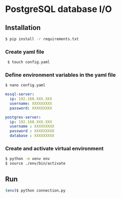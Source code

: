 # PostgreSQL database I/O

## Installation

```bash
$ pip install -r requirements.txt 
```

### Create yaml file

```bash
 $ touch config.yaml 
 ```

### Define environment variables in the yaml file

```bash
$ nano config.yaml
```

```yaml
mssql-server:
  ip: 192.168.XXX.XXX
  username: XXXXXXXXX
  password: XXXXXXXXX

postgres-server: 
  ip: 192.168.XXX.XXX
  username : XXXXXXXXX
  password : XXXXXXXXX
  database : XXXXXXXXX
```

### Create and activate virtual environment

```bash
$ python -m venv env
$ source ./env/bin/activate
```

## Run

```bash
(env)$ python connection.py
```
